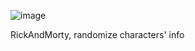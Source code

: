 ![image](https://github.com/snikmas/rickAndMorty/assets/110670321/00ad8ee0-dd61-4120-a5f6-6d62d64619fc)

RickAndMorty, randomize characters' info
